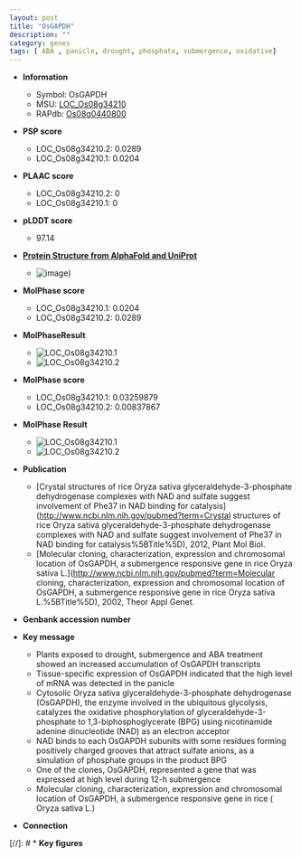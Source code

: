 ```yaml
---
layout: post
title: "OsGAPDH"
description: ""
category: genes
tags: [ ABA , panicle, drought, phosphate, submergence, oxidative]
---
```


* **Information**  
    + Symbol: OsGAPDH  
    + MSU: [LOC_Os08g34210](http://rice.plantbiology.msu.edu/cgi-bin/ORF_infopage.cgi?orf=LOC_Os08g34210)  
    + RAPdb: [Os08g0440800](http://rapdb.dna.affrc.go.jp/viewer/gbrowse_details/irgsp1?name=Os08g0440800)  

* **PSP score**  
    + LOC_Os08g34210.2: 0.0289 
    + LOC_Os08g34210.1: 0.0204 

* **PLAAC score**  
    + LOC_Os08g34210.2: 0 
    + LOC_Os08g34210.1: 0 

* **pLDDT score**
    + 97.14

* **[Protein Structure from AlphaFold and UniProt](https://www.uniprot.org/uniprotkb/Q6Z9G0/entry#structure)**
    + ![image](https://ricepsp.github.io/images/Q6/AF-Q6Z9G0-F1.png))

* **MolPhase score**
    + LOC_Os08g34210.1: 0.0204
    + LOC_Os08g34210.2: 0.0289

* **MolPhaseResult**
    + ![LOC_Os08g34210.1](https://ricepsp.github.io/pictures/LOC_Os08g/LOC_Os08g34210.1.png)
    + ![LOC_Os08g34210.2](https://ricepsp.github.io/pictures/LOC_Os08g/LOC_Os08g34210.2.png)

* **MolPhase score**
    + LOC_Os08g34210.1: 0.03259879
    + LOC_Os08g34210.2: 0.00837867

* **MolPhase Result**
    + ![LOC_Os08g34210.1](https://304243504.github.io/Pictures/LOC_Os08g/LOC_Os08g34210.1.png)
    + ![LOC_Os08g34210.2](https://304243504.github.io/Pictures/LOC_Os08g/LOC_Os08g34210.2.png)

* **Publication**  
    + [Crystal structures of rice Oryza sativa glyceraldehyde-3-phosphate dehydrogenase complexes with NAD and sulfate suggest involvement of Phe37 in NAD binding for catalysis](http://www.ncbi.nlm.nih.gov/pubmed?term=Crystal structures of rice Oryza sativa glyceraldehyde-3-phosphate dehydrogenase complexes with NAD and sulfate suggest involvement of Phe37 in NAD binding for catalysis%5BTitle%5D), 2012, Plant Mol Biol.
    + [Molecular cloning, characterization, expression and chromosomal location of OsGAPDH, a submergence responsive gene in rice  Oryza sativa L.](http://www.ncbi.nlm.nih.gov/pubmed?term=Molecular cloning, characterization, expression and chromosomal location of OsGAPDH, a submergence responsive gene in rice  Oryza sativa L.%5BTitle%5D), 2002, Theor Appl Genet.

* **Genbank accession number**  

* **Key message**  
    + Plants exposed to drought, submergence and ABA treatment showed an increased accumulation of OsGAPDH transcripts
    + Tissue-specific expression of OsGAPDH indicated that the high level of mRNA was detected in the panicle
    + Cytosolic Oryza sativa glyceraldehyde-3-phosphate dehydrogenase (OsGAPDH), the enzyme involved in the ubiquitous glycolysis, catalyzes the oxidative phosphorylation of glyceraldehyde-3-phosphate to 1,3-biphosphoglycerate (BPG) using nicotinamide adenine dinucleotide (NAD) as an electron acceptor
    + NAD binds to each OsGAPDH subunits with some residues forming positively charged grooves that attract sulfate anions, as a simulation of phosphate groups in the product BPG
    + One of the clones, OsGAPDH, represented a gene that was expressed at high level during 12-h submergence
    + Molecular cloning, characterization, expression and chromosomal location of OsGAPDH, a submergence responsive gene in rice ( Oryza sativa L.)

* **Connection**  

[//]: # * **Key figures**  


